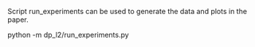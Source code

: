 Script run_experiments can be used to generate the data and plots in the paper.

python -m dp_l2/run_experiments.py
